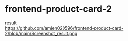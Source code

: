 # frontend-product-card-2
result
<br />
https://github.com/amien020596/frontend-product-card-2/blob/main/Screenshot_result.png
